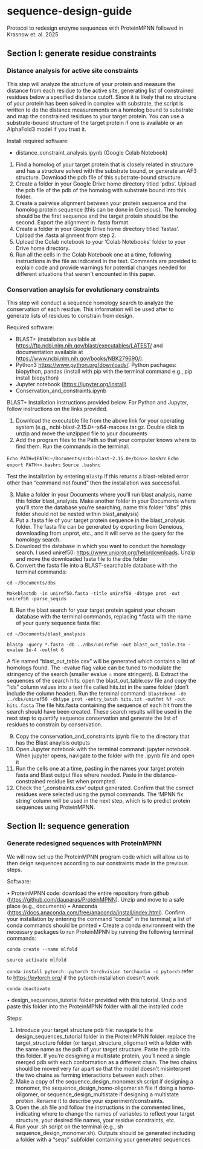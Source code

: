 # sequence-design-guide
Protocol to redesign enzyme sequences with ProteinMPNN followed in Krasnow et. al. 2025

## Section I: generate residue constraints

### Distance analysis for active site constraints

This step will analyze the structure of your protein and measure the distance from each residue to the active site, generating list of constrained residues below a specified distance cutoff. Since it is likely that no structure of your protein has been solved in complex with substrate, the script is written to do the distance measurements on a homolog bound to substrate and map the constrained residues to your target protein. You can use a substrate-bound structure of the target protein if one is available or an AlphaFold3 model if you trust it.

Install required software: 
- distance_constraint_analysis.ipynb (Google Colab Notebook)

1.	Find a homolog of your target protein that is closely related in structure and has a structure solved with the substrate bound, or generate an AF3 structure. Download the pdb file of this substrate-bound structure.
2.	Create a folder in your Google Drive home directory titled ‘pdbs’. Upload the pdb file of the pdb of the homolog with substrate bound into this folder.
3.	Create a pairwise alignment between your protein sequence and the homolog protein sequence (this can be done in Geneious). The homolog should be the first sequence and the target protein should be the second. Export the alignment in .fasta format.
4.	Create a folder in your Google Drive home directory titled ‘fastas’. Upload the .fasta alignment from step 2.
5.	Upload the Colab notebook to your ‘Colab Notebooks’ folder to your Drive home directory.
6.	Run all the cells in the Colab Notebook one at a time, following instructions in the file as indicated in the text. Comments are provided to explain code and provide warnings for potential changes needed for different situations that weren't encounted in this paper. 

### Conservation anaylsis for evolutionary constraints

This step will conduct a sequence homology search to analyze the conservation of each residue. This information will be used after to generate lists of residues to constrain from design.

Required software: 

- BLAST+ (installation available at https://ftp.ncbi.nlm.nih.gov/blast/executables/LATEST/ and documentation available at https://www.ncbi.nlm.nih.gov/books/NBK279690/). 
- Python3 https://www.python.org/downloads/. Python pachages: biopython, pandas (install with pip with the terminal command e.g., pip install biopython)
- Jupyter notebook (https://jupyter.org/install)
- Conservation_and_constraints.ipynb 

BLAST+ Installation instructions provided below. For Python and Jupyter, follow instructions on the links provided.

1.	Download the executable file from the above link for your operating system (e.g., ncbi-blast-2.15.0+-x64-macosx.tar.gz. Double click to unzip and move the unzipped file to your documents   
2.	Add the program files to the Path so that your computer knows where to find them. Run the commands in the terminal:

`Echo PATH=$PATH:~/Documents/ncbi-blast-2.15.0+/bin>>.bashrc`
`Echo export PATH>>.bashrc`
`Source .bashrc`

Test the installation by entering 
`Blastp`
If this returns a blast-related error other than “command not found” then the installation was successful.

3.	Make a folder in your Documents where you’ll run blast analysis, name this folder blast_analysis. Make another folder in your Documents where you’ll store the database you’re searching, name this folder “dbs” (this folder should not be nested within blast_analysis)
4.	Put a .fasta file of your target protein sequence in the blast_analysis folder. The fasta file can be generated by exporting from Geneious, downloading from unprot, etc., and it will serve as the query for the homology search.
5.	Download the database in which you want to conduct the homology search. I used uniref50: https://www.uniprot.org/help/downloads. Unzip and move the downloaded fasta file to the dbs folder
6.	Convert the fasta file into a BLAST-searchable database with the terminal commands:
   
`cd ~/Documents/dbs`

`Makeblastdb -in uniref50.fasta -title uniref50 -dbtype prot -out uniref50 -parse_seqids`

8.	Run the blast search for your target protein against your chosen database with the terminal commands, replacing *.fasta with the name of your query sequence fasta file:

`cd ~/Documents/blast_analysis`

`blastp -query *.fasta -db ../dbs/uniref50 -out blast_out_table.tsv -evalue 1e-4 -outfmt 6`

A file named “blast_out_table.csv” will be generated which contains a list of homologs found. The -evalue flag value can be tuned to modulate the stringency of the search (smaller evalue = more stringent).
8.	Extract the sequences of the search hits: open the blast_out_table.csv file and copy the “ids” column values into a text file called hits.txt in the same folder (don’t include the column header). Run the terminal command:
`Blastdbcmd -db ../dbs/uniref50 -dbtype prot -entry_batch hits.txt -outfmt %f -out hits.fasta`
The file hits.fasta containing the sequence of each hit from the search should have been created. These search results will be used in the next step to quantify sequence conservation and generate the list of residues to constrain by conservation. 

9.	Copy the conservation_and_constraints.ipynb file to the directory that has the Blast anaylsis outputs
10.	Open Jupyter notebook with the terminal command: jupyter notebook. When jupyter opens, navigate to the folder with the .ipynb file and open it
11.	Run the cells one at a time, pasting in the names your target protein fasta and Blast output files where needed. Paste in the distance-constrained residue list when prompted. 
12.	Check the ‘_constraints.csv’ output generated. Confirm that the correct residues were selected using the pymol commands. The ‘MPNN fix string’ column will be used in the next step, which is to predict protein sequences using ProteinMPNN.

## Section II: sequence generation

### Generate redesigned sequences with ProteinMPNN

We will now set up the ProteinMPNN program code which will allow us to then deign sequences according to our constraints made in the previous steps. 

Software:

•	ProteinMPNN code: download the entire repository from github (https://github.com/dauparas/ProteinMPNN). Unzip and move to a safe place (e.g., documents)
•	Anaconda (https://docs.anaconda.com/free/anaconda/install/index.html). Confirm your installation by entering the command “conda” in the terminal; a list of conda commands should be printed
•	 Create a conda environment with the necessary packages to run ProteinMPNN by running the following terminal commands:

`conda create --name mlfold`

`source activate mlfold`

`conda install pytorch::pytorch torchvision torchaudio -c pytorch` refer to https://pytorch.org/ if the pytorch installation doesn’t work

`conda deactivate`

•	design_sequences_tutorial folder provided with this tutorial. Unzip and paste this folder into the ProteinMPNN folder with all the installed code

Steps:

1.	Introduce  your target structure pdb file: navigate to the design_sequences_tutorial folder in the ProteinMPNN folder. replace the target_structure folder (or target_structure_oligomer) with a folder with the same name as the pdb of your target structure. Paste the pdb into this folder. If you’re designing a multistate protein, you’ll need a single merged pdb with each conformation as a different chain. The two chains should be moved very far apart so that the model doesn’t misinterpret the two chains as forming interactions between each other.
2.	Make a copy of the sequence_design_monomer.sh script if designing a monomer, the sequence_design_homo-oligomer.sh file if doing a homo-oligomer, or sequence_design_multistate if designing a multistate protein. Rename it to describe your experiment/constraints.
3.	Open the .sh file and follow the instructions in the commented lines, indicating where to change the names of variables to reflect your target structure, your desired file names, your residue constraints, etc. 
4.	Run your .sh script on the terminal (e.g., sh sequence_design_monomer.sh). Outputs should be generated including a folder with a “seqs” subfolder containing your generated sequences

